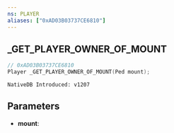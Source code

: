 ```yaml
---
ns: PLAYER
aliases: ["0xAD03B03737CE6810"]
---
```

## _GET_PLAYER_OWNER_OF_MOUNT

```c
// 0xAD03B03737CE6810
Player _GET_PLAYER_OWNER_OF_MOUNT(Ped mount);
```

```
NativeDB Introduced: v1207
```

## Parameters
* **mount**:

